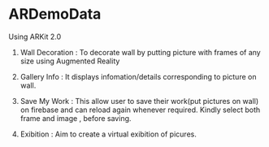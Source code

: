 # ARDemoData


Using ARKit 2.0

1) Wall Decoration :  To decorate wall by putting picture with frames of any size using Augmented Reality

2) Gallery Info : It displays infomation/details corresponding to picture on wall.

3) Save My Work : This allow user to save their work(put pictures on wall) on firebase and can reload again whenever required.
Kindly  select both frame and image , before saving.

4) Exibition : Aim to create a virtual exibition of picures.


 
